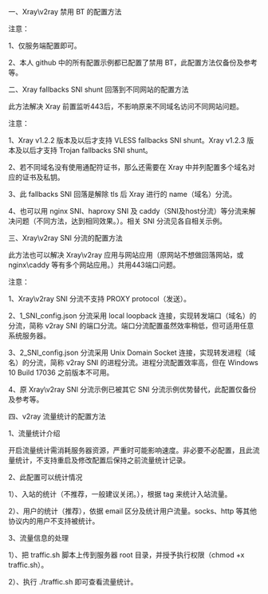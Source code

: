 一、Xray\v2ray 禁用 BT 的配置方法

注意：

1、仅服务端配置即可。

2、本人 github 中的所有配置示例都已配置了禁用 BT，此配置方法仅备份及参考等。

二、Xray fallbacks SNI shunt 回落到不同网站的配置方法

此方法解决 Xray 前置监听443后，不影响原来不同域名访问不同网站问题。

注意：

1、Xray v1.2.2 版本及以后才支持 VLESS fallbacks SNI shunt。Xray v1.2.3 版本及以后才支持 Trojan fallbacks SNI shunt。

2、若不同域名没有使用通配符证书，那么还需要在 Xray 中并列配置多个域名对应的证书及私钥。

3、此 fallbacks SNI 回落是解除 tls 后 Xray 进行的 name（域名）分流。

4、也可以用 nginx SNI、haproxy SNI 及 caddy（SNI及host分流）等分流来解决问题（不同方法，达到相同效果。）。相关 SNI 分流见各自相关示例。

三、Xray\v2ray SNI 分流的配置方法

此方法也可以解决 Xray\v2ray 应用与网站应用（原网站不想做回落网站，或 nginx\caddy 等有多个网站应用。）共用443端口问题。

注意：

1、Xray\v2ray SNI 分流不支持 PROXY protocol（发送）。

2、1_SNI_config.json 分流采用 local loopback 连接，实现转发端口（域名）的分流，简称 v2ray SNI 的端口分流。端口分流配置虽然效率稍低，但可适用任意系统服务器。

3、2_SNI_config.json 分流采用 Unix Domain Socket 连接，实现转发进程（域名）的分流，简称 v2ray SNI 的进程分流。进程分流配置效率高，但在 Windows 10 Build 17036 之前版本不可用。

4、原 Xray\v2ray SNI 分流示例已被其它 SNI 分流示例优势替代，此配置仅备份及参考等。

四、v2ray 流量统计的配置方法

1、流量统计介绍

开启流量统计需消耗服务器资源，严重时可能影响速度。非必要不必配置，且此流量统计，不支持重启及修改配置后保持之前流量统计记录。

2、此配置可以统计情况

1）、入站的统计（不推荐，一般建议关闭。），根据 tag 来统计入站流量。

2）、用户的统计（推荐），依据 email 区分及统计用户流量。socks、http 等其他协议内的用户不支持被统计。

3、流量信息的处理

1）、把 traffic.sh 脚本上传到服务器 root 目录，并授予执行权限（chmod +x traffic.sh）。

2）、执行 ./traffic.sh 即可查看流量统计。
